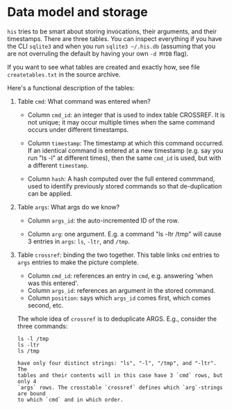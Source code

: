 # Data model and storage

`his` tries to be smart about storing invocations, their arguments, and their
timestamps. There are three tables. You can inspect everything if you have the
CLI `sqlite3` and when you run `sqlite3 ~/.his.db` (assuming that you are not
overruling the default by having your own `-d MYDB` flag).

If you want to see what tables are created and exactly how, see file
`createtables.txt` in the source archive.

Here's a functional description of the tables:

1. Table `cmd`: What command was entered when?

   *  Column `cmd_id`: an integer that is used to index table CROSSREF. It is
      not unique; it may occur multiple times when the same command occurs under
      different timestamps.

   *  Column `timestamp`: The timestamp at which this command occurred. If an
      identical command is entered at a new timestamp (e.g. say you run "ls -l"
      at different times), then the same `cmd_id` is used, but with a different
      `timestamp`.

   *  Column `hash`: A hash computed over the full entered commmand, used to
      identify previously stored commands so that de-duplication can be applied.

1. Table `args`: What args do we know?

   *  Column `args_id`: the auto-incremented ID of the row.

   *  Column `arg`: one argument. E.g. a command "ls -ltr /tmp" will cause 3
      entries in `args`: `ls`, `-ltr`, and `/tmp`.

1. Table `crossref`: binding the two together. This table links `cmd` entries to
   `args` entries to make the picture complete.

   *  Column `cmd_id`: references an entry in `cmd`, e.g. answering 'when was
   	  this entered'.
   *  Column `args_id`:  references an argument in the stored command.
   *  Column `position`: says which `args_id` comes first, which comes second,
      etc.

   The whole idea of `crossref` is to deduplicate ARGS. E.g., consider the
   three commands:

   ```shell
   ls -l /tmp
   ls -ltr
   ls /tmp

   have only four distinct strings: "ls", "-l", "/tmp", and "-ltr". The
   tables and their contents will in this case have 3 `cmd` rows, but only 4
   `args` rows. The crosstable `crossref` defines which `arg`-strings are bound
   to which `cmd` and in which order.
